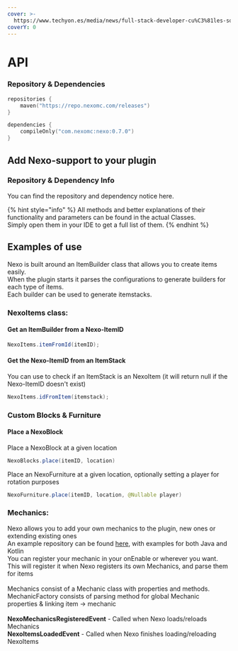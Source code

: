 ```yaml
---
cover: >-
  https://www.techyon.es/media/news/full-stack-developer-cu%C3%81les-son-las-principales-competencias_1637600851_21.jpg
coverY: 0
---
```


# API

### Repository & Dependencies

```kotlin
repositories {
    maven("https://repo.nexomc.com/releases")
}

dependencies {
    compileOnly("com.nexomc:nexo:0.7.0")
}
```

## Add Nexo-support to your plugin

### Repository & Dependency Info

You can find the repository and dependency notice here.

{% hint style="info" %}
All methods and better explanations of their functionality and parameters can be found in the actual Classes.\
Simply open them in your IDE to get a full list of them.
{% endhint %}

## Examples of use

Nexo is built around an ItemBuilder class that allows you to create items easily.\
When the plugin starts it parses the configurations to generate builders for each type of items.\
Each builder can be used to generate itemstacks.

### NexoItems class:

#### Get an ItemBuilder from a Nexo-ItemID

```java
NexoItems.itemFromId(itemID);
```

#### Get the Nexo-ItemID from an ItemStack

You can use to check if an ItemStack is an NexoItem (it will return null if the Nexo-ItemID doesn't exist)

```java
NexoItems.idFromItem(itemstack);
```

### Custom Blocks & Furniture

#### Place a NexoBlock

Place a NexoBlock at a given location

```java
NexoBlocks.place(itemID, location)
```

Place an NexoFurniture at a given location, optionally setting a player for rotation purposes

```java
NexoFurniture.place(itemID, location, @Nullable player)
```

### Mechanics:

Nexo allows you to add your own mechanics to the plugin, new ones or extending existing ones\
An example repository can be found [here](https://github.com/Nexo-MC/NexoExampleMechanic), with examples for both Java and Kotlin\
You can register your mechanic in your onEnable or wherever you want.\
This will register it when Nexo registers its own Mechanics, and parse them for items\
\
Mechanics consist of a Mechanic class with properties and methods.\
MechanicFactory consists of parsing method for global Mechanic properties & linking item -> mechanic\
\
**NexoMechanicsRegisteredEvent** - Called when Nexo loads/reloads Mechanics\
**NexoItemsLoadedEvent** - Called when Nexo finishes loading/reloading NexoItems
